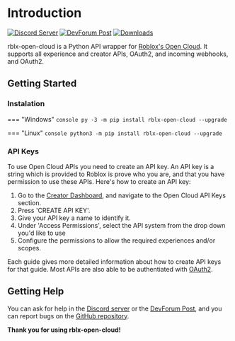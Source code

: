 # Introduction

[![Discord Server](https://img.shields.io/badge/dynamic/json?url=https%3A%2F%2Fdiscord.com%2Fapi%2Fv10%2Finvites%2F4CSc9E5uQy%3Fwith_counts%3Dtrue&query=%24.approximate_member_count&suffix=%20members&style=for-the-badge&logo=discord&logoColor=white&label=Discord%20Server&labelColor=%235865F2&color=%23353535)](https://discord.gg/4CSc9E5uQy)
[![DevForum Post](https://img.shields.io/badge/dynamic/json?url=https%3A%2F%2Fdevforum.roproxy.com%2Ft%2F1991959.json&query=%24.like_count&suffix=%20Likes&style=for-the-badge&logo=robloxstudio&logoColor=white&label=DevForum%20Post&labelColor=%23009fff&color=%23353535)](https://devforum.roblox.com/t/1991959)
[![Downloads](https://img.shields.io/pypi/dm/rblx-open-cloud?style=for-the-badge&logo=pypi&logoColor=white&label=PyPi%20Downloads&labelColor=%23006dad&color=%23353535)](https://pypi.org/project/rblx-open-cloud)

rblx-open-cloud is a Python API wrapper for [Roblox's Open Cloud](https://create.roblox.com/docs/cloud/open-cloud). It supports all experience and creator APIs, OAuth2, and incoming webhooks, and OAuth2.

## Getting Started

### Instalation

=== "Windows"
    ```console
    py -3 -m pip install rblx-open-cloud --upgrade
    ```

=== "Linux"
    ```console
    python3 -m pip install rblx-open-cloud --upgrade
    ```

### API Keys

To use Open Cloud APIs you need to create an API key. An API key is a string which is provided to Roblox is prove who you are, and that you have permission to use these APIs. Here's how to create an API key:

1. Go to the [Creator Dashboard](https://create.roblox.com/dashboard/credentials), and navigate to the Open Cloud API Keys section.
2. Press 'CREATE API KEY'.
3. Give your API key a name to identify it.
4. Under 'Access Permissions', select the API system from the drop down you'd like to use
5. Configure the permissions to allow the required experiences and/or scopes.

Each guide gives more detailed information about how to create API keys for that guide. Most APIs are also able to be authentiated with [OAuth2](guides/oauth2.md).

## Getting Help

You can ask for help in the [Discord server](https://discord.gg/4CSc9E5uQy) or the [DevForum Post](https://devforum.roblox.com/t/1991959), and you can report bugs on the [GitHub repository](https://github.com/treeben77/rblx-open-cloud/issues).

**Thank you for using rblx-open-cloud!**
